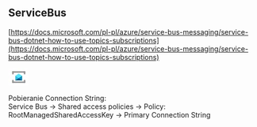 ## ServiceBus
[https://docs.microsoft.com/pl-pl/azure/service-bus-messaging/service-bus-dotnet-how-to-use-topics-subscriptions](https://docs.microsoft.com/pl-pl/azure/service-bus-messaging/service-bus-dotnet-how-to-use-topics-subscriptions)

![App](./.images/servicebus-icon.jpg)  

Pobieranie Connection String:  
Service Bus -> Shared access policies -> Policy: RootManagedSharedAccessKey -> Primary Connection String
